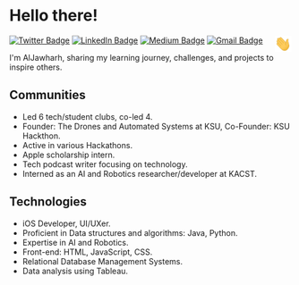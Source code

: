 
# Hello there! 

<img src="https://raw.githubusercontent.com/ABSphreak/ABSphreak/master/gifs/Hi.gif" width="30px" align='right'>

[![Twitter Badge](https://img.shields.io/badge/-@AlJawharhAlOtaibi?style=flat-square&labelColor=1ca0f1&logo=twitter&logoColor=white&link=https://twitter.com/JawharhOtaibi)](https://twitter.com/JawharhOtaibi)
[![LinkedIn Badge](https://img.shields.io/badge/-https://www.linkedin.com/in/ALJawharhALOtaibi-blue?style=flat-square&logo=Linkedin&logoColor=white)](https://www.linkedin.com/in/ALJawharhALOtaibi/)
[![Medium Badge](https://img.shields.io/badge/-@aljawharhalotaibi-03a57a?style=flat-square&labelColor=000000&logo=Medium&link=https://medium.com/@aljawharhalotaibi/)](https://medium.com/@aljawharhalotaibi/)
[![Gmail Badge](https://img.shields.io/badge/-ALJawharhALOtaibi@gmail.com-c14438?style=flat-square&logo=Gmail&logoColor=white&link=mailto:mailALJawharhALOtaibi@gmail.com)](mailto:mailALJawharhALOtaibi@gmail.com)

I'm AlJawharh, sharing my learning journey, challenges, and projects to inspire others.

## Communities
- Led 6 tech/student clubs, co-led 4.
- Founder: The Drones and Automated Systems at KSU, Co-Founder: KSU Hackthon.
- Active in various Hackathons.
- Apple scholarship intern.
- Tech podcast writer focusing on technology.
- Interned as an AI and Robotics researcher/developer at KACST.

## Technologies
- iOS Developer, UI/UXer.
- Proficient in Data structures and algorithms: Java, Python.
- Expertise in AI and Robotics.
- Front-end: HTML, JavaScript, CSS.
- Relational Database Management Systems.
- Data analysis using Tableau.
